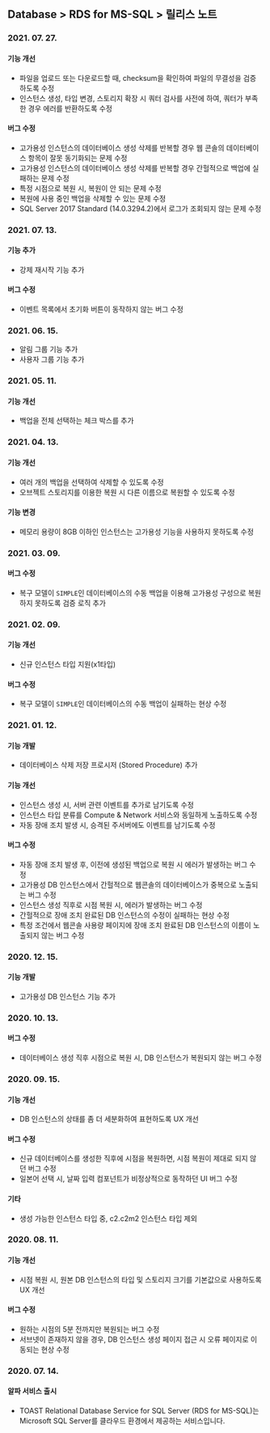 ## Database > RDS for MS-SQL > 릴리스 노트

### 2021. 07. 27.

#### 기능 개선

* 파일을 업로드 또는 다운로드할 때, checksum을 확인하여 파일의 무결성을 검증하도록 수정
* 인스턴스 생성, 타입 변경, 스토리지 확장 시 쿼터 검사를 사전에 하여, 쿼터가 부족한 경우 에러를 반환하도록 수정

#### 버그 수정

* 고가용성 인스턴스의 데이터베이스 생성 삭제를 반복할 경우 웹 콘솔의 데이터베이스 항목이 잘못 동기화되는 문제 수정
* 고가용성 인스턴스의 데이터베이스 생성 삭제를 반복할 경우 간헐적으로 백업에 실패하는 문제 수정
* 특정 시점으로 복원 시, 복원이 안 되는 문제 수정
* 복원에 사용 중인 백업을 삭제할 수 있는 문제 수정
* SQL Server 2017 Standard (14.0.3294.2)에서 로그가 조회되지 않는 문제 수정

### 2021. 07. 13.

#### 기능 추가

* 강제 재시작 기능 추가

#### 버그 수정

* 이벤트 목록에서 초기화 버튼이 동작하지 않는 버그 수정

### 2021. 06. 15.

* 알림 그룹 기능 추가
* 사용자 그룹 기능 추가

### 2021. 05. 11.

#### 기능 개선

* 백업을 전체 선택하는 체크 박스를 추가

### 2021. 04. 13.

#### 기능 개선

* 여러 개의 백업을 선택하여 삭제할 수 있도록 수정
* 오브젝트 스토리지를 이용한 복원 시 다른 이름으로 복원할 수 있도록 수정

#### 기능 변경

* 메모리 용량이 8GB 이하인 인스턴스는 고가용성 기능을 사용하지 못하도록 수정

### 2021. 03. 09.

#### 버그 수정

* 복구 모델이 `SIMPLE`인 데이터베이스의 수동 백업을 이용해 고가용성 구성으로 복원하지 못하도록 검증 로직 추가

### 2021. 02. 09.

#### 기능 개선

* 신규 인스턴스 타입 지원(x1타입)

#### 버그 수정

* 복구 모델이 `SIMPLE`인 데이터베이스의 수동 백업이 실패하는 현상 수정

### 2021. 01. 12.

#### 기능 개발

* 데이터베이스 삭제 저장 프로시저 (Stored Procedure) 추가

#### 기능 개선

* 인스턴스 생성 시, 서버 관련 이벤트를 추가로 남기도록 수정
* 인스턴스 타입 분류를 Compute & Network 서비스와 동일하게 노출하도록 수정
* 자동 장애 조치 발생 시, 승격된 주서버에도 이벤트를 남기도록 수정

#### 버그 수정

* 자동 장애 조치 발생 후, 이전에 생성된 백업으로 복원 시 에러가 발생하는 버그 수정
* 고가용성 DB 인스턴스에서 간헐적으로 웹콘솔의 데이터베이스가 중복으로 노출되는 버그 수정
* 인스턴스 생성 직후로 시점 복원 시, 에러가 발생하는 버그 수정
* 간헐적으로 장애 조치 완료된 DB 인스턴스의 수정이 실패하는 현상 수정
* 특정 조건에서 웹콘솔 사용량 페이지에 장애 조치 완료된 DB 인스턴스의 이름이 노출되지 않는 버그 수정 

### 2020. 12. 15.

#### 기능 개발

* 고가용성 DB 인스턴스 기능 추가 

### 2020. 10. 13.

#### 버그 수정

* 데이터베이스 생성 직후 시점으로 복원 시, DB 인스턴스가 복원되지 않는 버그 수정

### 2020. 09. 15.

#### 기능 개선

* DB 인스턴스의 상태를 좀 더 세분화하여 표현하도록 UX 개선

#### 버그 수정

* 신규 데이터베이스를 생성한 직후에 시점을 복원하면, 시점 복원이 제대로 되지 않던 버그 수정
* 일본어 선택 시, 날짜 입력 컴포넌트가 비정상적으로 동작하던 UI 버그 수정

#### 기타

* 생성 가능한 인스턴스 타입 중, c2.c2m2 인스턴스 타입 제외

### 2020. 08. 11.

#### 기능 개선

* 시점 복원 시, 원본 DB 인스턴스의 타입 및 스토리지 크기를 기본값으로 사용하도록 UX 개선

#### 버그 수정

* 원하는 시점의 5분 전까지만 복원되는 버그 수정
* 서브넷이 존재하지 않을 경우, DB 인스턴스 생성 페이지 접근 시 오류 페이지로 이동되는 현상 수정

### 2020. 07. 14.

#### 알파 서비스 출시

* TOAST Relational Database Service for SQL Server (RDS for MS-SQL)는 Microsoft SQL Server를 클라우드 환경에서 제공하는 서비스입니다.